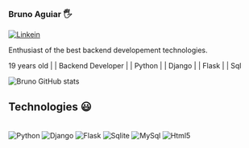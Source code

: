 ### Bruno Aguiar 🖐️

[![Linkein](https://img.shields.io/badge/LinkedIn-0077B5?style=for-the-badge&logo=linkedin&logoColor=white)](https://www.linkedin.com/in/bruno-aguiar-a502711a3/)

Enthusiast of the best backend developement technologies.

19 years old | | Backend Developer | | Python | | Django | | Flask | | Sql

![Bruno GitHub stats](https://github-readme-stats.vercel.app/api?username=BrunoAguiar-A&show_icons=true&theme=dark)


## Technologies 😃

<div style ="display: inline_block;"><br/>
    <img align="center" alt="Python" "src="https://img.shields.io/badge/Python-3776AB?style=for-the-badge&logo=python&logoColor=white"/>
    <img align="center" alt="Django" "src="https://img.shields.io/badge/Django-092E20?style=for-the-badge&logo=django&logoColor=white"/>
    <img align="center" alt="Flask" "src="https://img.shields.io/badge/Flask-000000?style=for-the-badge&logo=flask&logoColor=white"/>
    <img align="center" alt="Sqlite" "src="https://img.shields.io/badge/SQLite-07405E?style=for-the-badge&logo=sqlite&logoColor=white"/>
    <img align="center" alt="MySql" "src="https://img.shields.io/badge/MySQL-00000F?style=for-the-badge&logo=mysql&logoColor=white"/>
    <img align="center" alt="Html5 "src="https://img.shields.io/badge/HTML5-E34F26?style=for-the-badge&logo=html5&logoColor=white"/>
</div>
